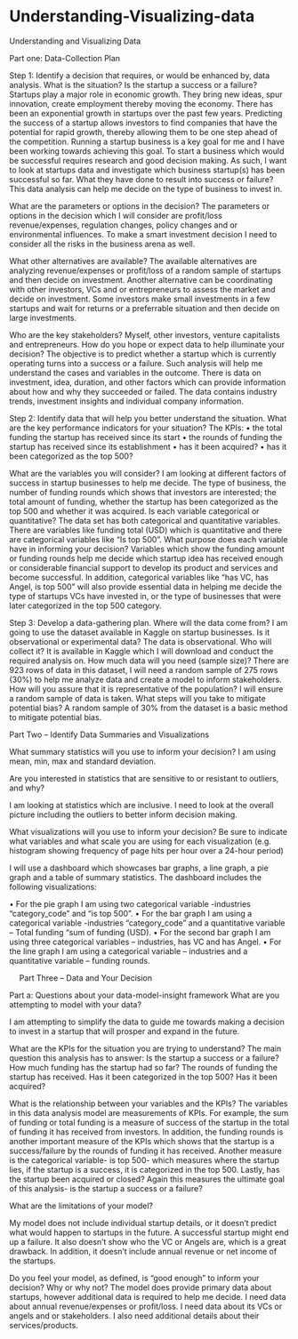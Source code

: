 # Understanding-Visualizing-data
Understanding and Visualizing Data



Part one: Data-Collection Plan


Step 1: Identify a decision that requires, or would be enhanced by, data analysis.
What is the situation?
Is the startup a success or a failure?
Startups play a major role in economic growth. They bring new ideas, spur innovation, create employment thereby moving the economy. There has been an exponential growth in startups over the past few years. Predicting the success of a startup allows investors to find companies that have the potential for rapid growth, thereby allowing them to be one step ahead of the competition.  Running a startup business is a key goal for me and I have been working towards achieving this goal.  To start a business which would be successful requires research and good decision making.  As such, I want to look at startups data and investigate which business startup(s) has been successful so far. What they have done to result into success or failure? This data analysis can help me decide on the type of business to invest in.

What are the parameters or options in the decision? 
The parameters or options in the decision which I will consider are profit/loss revenue/expenses, regulation changes, policy changes and or environmental influences.  To make a smart investment decision I need to consider all the risks in the business arena as well.

What other alternatives are available?
The available alternatives are analyzing revenue/expenses or profit/loss of a random sample of startups and then decide on investment.  Another alternative can be coordinating with other investors, VCs and or entrepreneurs to assess the market and decide on investment.  Some investors make small investments in a few startups and wait for returns or a preferrable situation and then decide on large investments.

Who are the key stakeholders?
Myself, other investors, venture capitalists and entrepreneurs.
How do you hope or expect data to help illuminate your decision?
The objective is to predict whether a startup which is currently operating turns into a success or a failure. Such analysis will help me understand the cases and variables in the outcome.  There is data on investment, idea, duration, and other factors which can provide information about how and why they succeeded or failed.  The data contains industry trends, investment insights and individual company information.


Step 2: Identify data that will help you better understand the situation.
What are the key performance indicators for your situation?
The KPIs:
•	the total funding the startup has received since its start
•	the rounds of funding the startup has received since its establishment
•	has it been acquired?
•	has it been categorized as the top 500?

What are the variables you will consider?
I am looking at different factors of success in startup businesses to help me decide.  The type of business, the number of funding rounds which shows that investors are interested; the total amount of funding, whether the startup has been categorized as the top 500 and whether it was acquired.
Is each variable categorical or quantitative?
The data set has both categorical and quantitative variables.  There are variables like funding total (USD) which is quantitative and there are categorical variables like “Is top 500”.
What purpose does each variable have in informing your decision?
Variables which show the funding amount or funding rounds help me decide which startup idea has received enough or considerable financial support to develop its product and services and become successful.  In addition, categorical variables like “has VC, has Angel, is top 500” will also provide essential data in helping me decide the type of startups VCs have invested in, or the type of businesses that were later categorized in the top 500 category.


Step 3: Develop a data-gathering plan. 
Where will the data come from?
I am going to use the dataset available in Kaggle on startup businesses.
Is it observational or experimental data?
The data is observational.
Who will collect it?
It is available in Kaggle which I will download and conduct the required analysis on.
How much data will you need (sample size)?
There are 923 rows of data in this dataset, I will need a random sample of 275 rows (30%) to help me analyze data and create a model to inform stakeholders.
How will you assure that it is representative of the population?
I will ensure a random sample of data is taken.
What steps will you take to mitigate potential bias?
A random sample of 30% from the dataset is a basic method to mitigate potential bias.



Part Two – Identify Data Summaries and Visualizations


What summary statistics will you use to inform your decision?
I am using mean, min, max and standard deviation.

Are you interested in statistics that are sensitive to or resistant to outliers, and why?

I am looking at statistics which are inclusive.  I need to look at the overall picture including the outliers to better inform decision making.

What visualizations will you use to inform your decision? 
Be sure to indicate what variables and what scale you are using for each visualization (e.g. histogram showing frequency of page hits per hour over a 24-hour period)

I will use a dashboard which showcases bar graphs, a line graph, a pie graph and a table of summary statistics.  The dashboard includes the following visualizations:

•	For the pie graph I am using two categorical variable -industries “category_code” and “is top 500”.
•	For the bar graph I am using a categorical variable -industries “category_code” and a quantitative variable – Total funding “sum of funding (USD).
•	For the second bar graph I am using three categorical variables – industries, has VC and has Angel.
•	For the line graph I am using a categorical variable – industries and a quantitative variable – funding rounds.


 
Part Three – Data and Your Decision


Part a: Questions about your data-model-insight framework
What are you attempting to model with your data? 

I am attempting to simplify the data to guide me towards making a decision to invest in a startup that will prosper and expand in the future.

What are the KPIs for the situation you are trying to understand?
The main question this analysis has to answer: Is the startup a success or a failure?
How much funding has the startup had so far?
The rounds of funding the startup has received.
Has it been categorized in the top 500?
Has it been acquired?

What is the relationship between your variables and the KPIs?
The variables in this data analysis model are measurements of KPIs. For example, the sum of funding or total funding is a measure of success of the startup in the total of funding it has received from investors.  In addition, the funding rounds is another important measure of the KPIs which shows that the startup is a success/failure by the rounds of funding it has received.  Another measure is the categorical variable- is top 500- which measures where the startup lies, if the startup is a success, it is categorized in the top 500.  Lastly, has the startup been acquired or closed? Again this measures the ultimate goal of this analysis- is the startup a success or a failure?

What are the limitations of your model?

My model does not include individual startup details, or it doesn’t predict what would happen to startups in the future.  A successful startup might end up a failure.  It also doesn’t show who the VC or Angels are, which is a great drawback.  In addition, it doesn’t include annual revenue or net income of the startups.

Do you feel your model, as defined, is “good enough” to inform your decision? Why or why not?
The model does provide primary data about startups, however additional data is required to help me decide.   I need data about annual revenue/expenses or profit/loss.  I need data about its VCs or angels and or stakeholders.  I also need additional details about their services/products.



